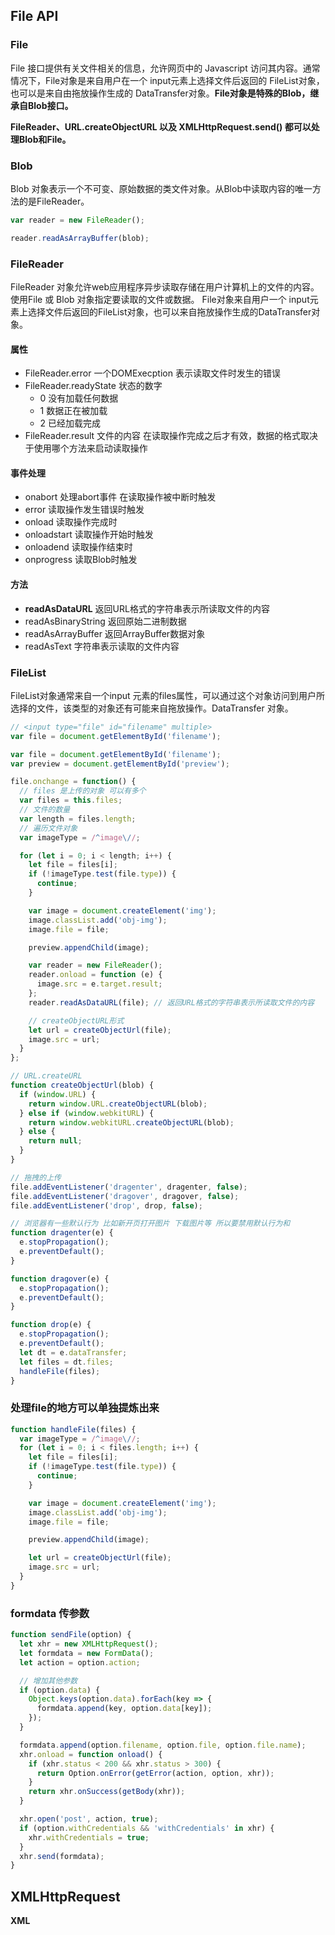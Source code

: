 ## File API

### File

File 接口提供有关文件相关的信息，允许网页中的 Javascript 访问其内容。通常情况下，File对象是来自用户在一个 input元素上选择文件后返回的 FileList对象，也可以是来自由拖放操作生成的 DataTransfer对象。**File对象是特殊的Blob，继承自Blob接口。**

**FileReader、URL.createObjectURL 以及 XMLHttpRequest.send() 都可以处理Blob和File。**



### Blob

Blob 对象表示一个不可变、原始数据的类文件对象。从Blob中读取内容的唯一方法的是FileReader。

```javascript
var reader = new FileReader();

reader.readAsArrayBuffer(blob);
```



### FileReader 

FileReader 对象允许web应用程序异步读取存储在用户计算机上的文件的内容。使用File 或 Blob 对象指定要读取的文件或数据。 File对象来自用户一个 input元素上选择文件后返回的FileList对象，也可以来自拖放操作生成的DataTransfer对象。

#### 属性

* FileReader.error 一个DOMExecption 表示读取文件时发生的错误
* FileReader.readyState  状态的数字
  * 0 没有加载任何数据
  * 1 数据正在被加载
  * 2 已经加载完成
* FileReader.result 文件的内容 在读取操作完成之后才有效，数据的格式取决于使用哪个方法来启动读取操作



#### 事件处理

* onabort 处理abort事件 在读取操作被中断时触发
* error 读取操作发生错误时触发
* onload 读取操作完成时
* onloadstart 读取操作开始时触发
* onloadend 读取操作结束时
* onprogress 读取Blob时触发



#### 方法

* **readAsDataURL** 返回URL格式的字符串表示所读取文件的内容
* readAsBinaryString  返回原始二进制数据
* readAsArrayBuffer 返回ArrayBuffer数据对象
* readAsText 字符串表示读取的文件内容





### FileList

FileList对象通常来自一个input 元素的files属性，可以通过这个对象访问到用户所选择的文件，该类型的对象还有可能来自拖放操作。DataTransfer 对象。

```javascript
// <input type="file" id="filename" multiple>
var file = document.getElementById('filename');

var file = document.getElementById('filename');
var preview = document.getElementById('preview');

file.onchange = function() {
  // files 是上传的对象 可以有多个
  var files = this.files;
  // 文件的数量
  var length = files.length;
  // 遍历文件对象
  var imageType = /^image\//;

  for (let i = 0; i < length; i++) {
    let file = files[i];
    if (!imageType.test(file.type)) {
      continue;
    }

    var image = document.createElement('img');
    image.classList.add('obj-img');
    image.file = file;

    preview.appendChild(image);

    var reader = new FileReader();
    reader.onload = function (e) {
      image.src = e.target.result;
    };
    reader.readAsDataURL(file); // 返回URL格式的字符串表示所读取文件的内容

    // createObjectURL形式
    let url = createObjectUrl(file);
    image.src = url;
  }
};

// URL.createURL
function createObjectUrl(blob) {
  if (window.URL) {
    return window.URL.createObjectURL(blob);
  } else if (window.webkitURL) {
    return window.webkitURL.createObjectURL(blob);   
  } else {
    return null;
  }
}

// 拖拽的上传
file.addEventListener('dragenter', dragenter, false);
file.addEventListener('dragover', dragover, false);
file.addEventListener('drop', drop, false);

// 浏览器有一些默认行为 比如新开页打开图片 下载图片等 所以要禁用默认行为和
function dragenter(e) {
  e.stopPropagation();
  e.preventDefault();
}

function dragover(e) {
  e.stopPropagation();
  e.preventDefault();
}

function drop(e) {
  e.stopPropagation();
  e.preventDefault();
  let dt = e.dataTransfer;
  let files = dt.files;
  handleFile(files);
}
```

### 处理file的地方可以单独提炼出来
```javascript
function handleFile(files) {
  var imageType = /^image\//;
  for (let i = 0; i < files.length; i++) {
    let file = files[i];
    if (!imageType.test(file.type)) {
      continue;
    }

    var image = document.createElement('img');
    image.classList.add('obj-img');
    image.file = file;

    preview.appendChild(image);

    let url = createObjectUrl(file);
    image.src = url;
  }
}
```
### formdata 传参数
```javascript
function sendFile(option) {
  let xhr = new XMLHttpRequest();
  let formdata = new FormData();
  let action = option.action;

  // 增加其他参数
  if (option.data) {
    Object.keys(option.data).forEach(key => {
      formdata.append(key, option.data[key]);
    });
  }

  formdata.append(option.filename, option.file, option.file.name);
  xhr.onload = function onload() {
    if (xhr.status < 200 && xhr.status > 300) {
      return Option.onError(getError(action, option, xhr));
    }
    return xhr.onSuccess(getBody(xhr));
  }

  xhr.open('post', action, true);
  if (option.withCredentials && 'withCredentials' in xhr) {
    xhr.withCredentials = true;
  }
  xhr.send(formdata);
}
```

## XMLHttpRequest
**XML**
